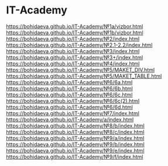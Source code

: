 # IT-Academy

https://bohidaeva.github.io/IT-Academy/№1a/vizbor.html <br>
https://bohidaeva.github.io/IT-Academy/№1b/vizbor.html <br>
https://bohidaeva.github.io/IT-Academy/№2/index.html <br>
https://bohidaeva.github.io/IT-Academy/№2.1-2.2/index.html <br>
https://bohidaeva.github.io/IT-Academy/№3/index.html <br>
https://bohidaeva.github.io/IT-Academy/№3+/index.html <br>
https://bohidaeva.github.io/IT-Academy/№4/index.html <br>
https://bohidaeva.github.io/IT-Academy/№5/MAKET_DIV.html <br>
https://bohidaeva.github.io/IT-Academy/№5/MAKET_TABLE.html <br>
https://bohidaeva.github.io/IT-Academy/№6/6a.html <br>
https://bohidaeva.github.io/IT-Academy/№6/6b.html <br>
https://bohidaeva.github.io/IT-Academy/№6/6c.html <br>
https://bohidaeva.github.io/IT-Academy/№6/6c(2).html <br>
https://bohidaeva.github.io/IT-Academy/№6/6d.html <br>
https://bohidaeva.github.io/IT-Academy/№7/index.html <br>
https://bohidaeva.github.io/IT-Academy/a/index.html <br>
https://bohidaeva.github.io/IT-Academy/№8/b/index.html <br>
https://bohidaeva.github.io/IT-Academy/№8/c/index.html <br>
https://bohidaeva.github.io/IT-Academy/№9/a/index.html <br>
https://bohidaeva.github.io/IT-Academy/№9/b/index.html <br>
https://bohidaeva.github.io/IT-Academy/№9/e/index.html <br>
https://bohidaeva.github.io/IT-Academy/№9/f/index.html <br>
